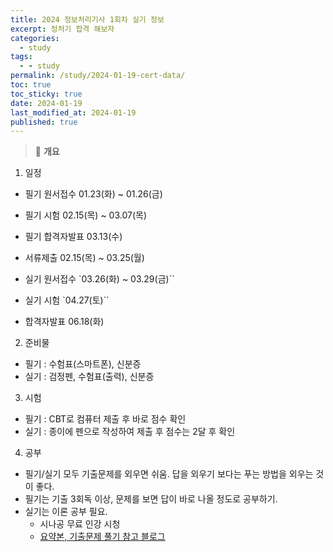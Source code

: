 ```yaml
---
title: 2024 정보처리기사 1회차 실기 정보
excerpt: 정처기 합격 해보자
categories:
  - study
tags:
  - - study
permalink: /study/2024-01-19-cert-data/
toc: true
toc_sticky: true
date: 2024-01-19
last_modified_at: 2024-01-19
published: true
---
```


> 🌷 **개요**

1. 일정

- 필기 원서접수 01.23(화) ~ 01.26(금)
- 필기 시험 02.15(목) ~ 03.07(목)
- 필기 합격자발표 03.13(수)

- 서류제출 02.15(목) ~ 03.25(월)

- 실기 원서접수 `03.26(화) ~ 03.29(금)``
- 실기 시험 `04.27(토)``
- 합격자발표 06.18(화)

2. 준비물

- 필기 : 수험표(스마트폰), 신분증
- 실기 : 검정펜, 수험표(출력), 신분증

3. 시험

- 필기 : CBT로 컴퓨터 제출 후 바로 점수 확인
- 실기 : 종이에 펜으로 작성하여 제출 후 점수는 2달 후 확인

4. 공부

- 필기/실기 모두 기출문제를 외우면 쉬움. 답을 외우기 보다는 푸는 방법을 외우는 것이 좋다.
- 필기는 기출 3회독 이상, 문제를 보면 답이 바로 나올 정도로 공부하기.
- 실기는 이론 공부 필요.
  - 시나공 무료 인강 시청
  - [요약본, 기출문제 풀기 참고 블로그](https://m.blog.naver.com/dlqnf33/223124123745?referrerCode=1)
